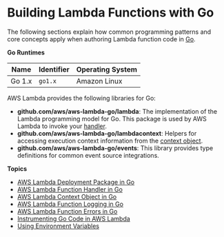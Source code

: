 # Building Lambda Functions with Go<a name="lambda-golang"></a>

The following sections explain how common programming patterns and core concepts apply when authoring Lambda function code in [Go](https://golang.org/)\.


**Go Runtimes**  

| Name | Identifier | Operating System | 
| --- | --- | --- | 
|  Go 1\.x  |  `go1.x`  |  Amazon Linux  | 

AWS Lambda provides the following libraries for Go:
+ **github\.com/aws/aws\-lambda\-go/lambda**: The implementation of the Lambda programming model for Go\. This package is used by AWS Lambda to invoke your [handler](golang-handler.md)\.
+ **github\.com/aws/aws\-lambda\-go/lambdacontext**: Helpers for accessing execution context information from the [context object](golang-context.md)\.
+ **github\.com/aws/aws\-lambda\-go/events**: This library provides type definitions for common event source integrations\.

**Topics**
+ [AWS Lambda Deployment Package in Go](golang-package.md)
+ [AWS Lambda Function Handler in Go](golang-handler.md)
+ [AWS Lambda Context Object in Go](golang-context.md)
+ [AWS Lambda Function Logging in Go](golang-logging.md)
+ [AWS Lambda Function Errors in Go](golang-exceptions.md)
+ [Instrumenting Go Code in AWS Lambda](golang-tracing.md)
+ [Using Environment Variables](golang-envvars.md)